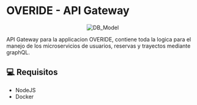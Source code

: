 # OVERIDE - API Gateway

<p align="center">
  <img src="https://user-images.githubusercontent.com/78517969/144327998-257dcc25-cd9d-46dd-bbc2-fc62943d772c.png" alt="DB_Model" />
  
</p>

API Gateway para la applicacion OVERIDE, contiene toda la logica para el manejo de los microservicios de usuarios, reservas y trayectos mediante graphQL.

## 💻 Requisitos

* NodeJS
* Docker